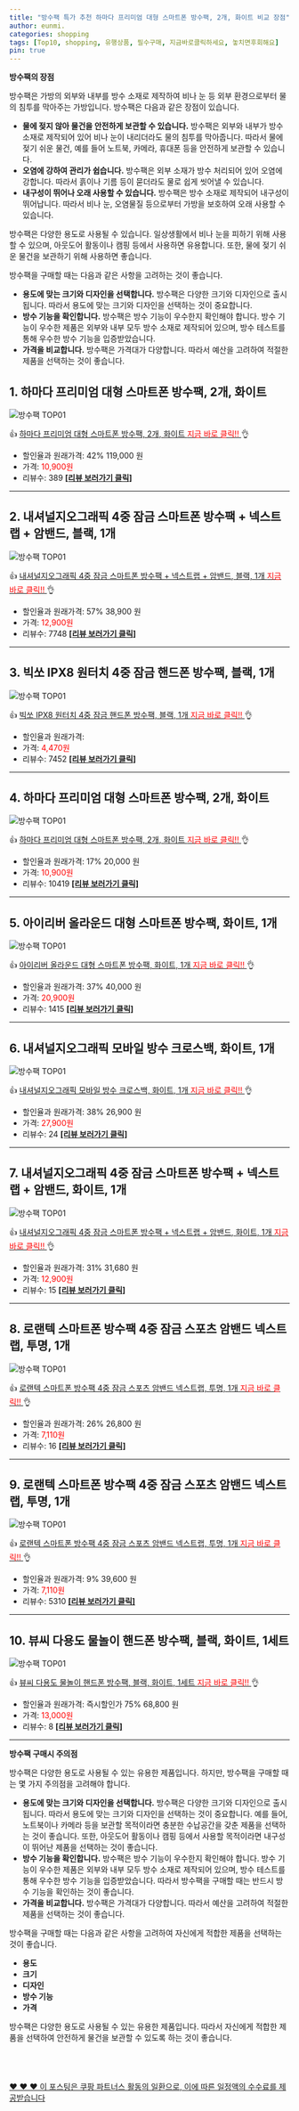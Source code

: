 ```yaml
---
title: "방수팩 특가 추천 하마다 프리미엄 대형 스마트폰 방수팩, 2개, 화이트 비교 장점"
author: eunmi.
categories: shopping
tags: [Top10, shopping, 유행상품, 필수구매, 지금바로클릭하세요, 놓치면후회해요]
pin: true
---
```

**방수팩의 장점**

방수팩은 가방의 외부와 내부를 방수 소재로 제작하여 비나 눈 등 외부 환경으로부터 물의 침투를 막아주는 가방입니다. 방수팩은 다음과 같은 장점이 있습니다.

* **물에 젖지 않아 물건을 안전하게 보관할 수 있습니다.** 방수팩은 외부와 내부가 방수 소재로 제작되어 있어 비나 눈이 내리더라도 물의 침투를 막아줍니다. 따라서 물에 젖기 쉬운 물건, 예를 들어 노트북, 카메라, 휴대폰 등을 안전하게 보관할 수 있습니다.
* **오염에 강하여 관리가 쉽습니다.** 방수팩은 외부 소재가 방수 처리되어 있어 오염에 강합니다. 따라서 흙이나 기름 등이 묻더라도 물로 쉽게 씻어낼 수 있습니다.
* **내구성이 뛰어나 오래 사용할 수 있습니다.** 방수팩은 방수 소재로 제작되어 내구성이 뛰어납니다. 따라서 비나 눈, 오염물질 등으로부터 가방을 보호하여 오래 사용할 수 있습니다.

방수팩은 다양한 용도로 사용될 수 있습니다. 일상생활에서 비나 눈을 피하기 위해 사용할 수 있으며, 아웃도어 활동이나 캠핑 등에서 사용하면 유용합니다. 또한, 물에 젖기 쉬운 물건을 보관하기 위해 사용하면 좋습니다.

방수팩을 구매할 때는 다음과 같은 사항을 고려하는 것이 좋습니다.

* **용도에 맞는 크기와 디자인을 선택합니다.** 방수팩은 다양한 크기와 디자인으로 출시됩니다. 따라서 용도에 맞는 크기와 디자인을 선택하는 것이 중요합니다.
* **방수 기능을 확인합니다.** 방수팩은 방수 기능이 우수한지 확인해야 합니다. 방수 기능이 우수한 제품은 외부와 내부 모두 방수 소재로 제작되어 있으며, 방수 테스트를 통해 우수한 방수 기능을 입증받았습니다.
* **가격을 비교합니다.** 방수팩은 가격대가 다양합니다. 따라서 예산을 고려하여 적절한 제품을 선택하는 것이 좋습니다.

   

## 1. 하마다 프리미엄 대형 스마트폰 방수팩, 2개, 화이트

![방수팩 TOP01](https://thumbnail8.coupangcdn.com/thumbnails/remote/230x230ex/image/vendor_inventory/e5f4/ec750317f9bebf5ed26a5bfcfa47a456ab9b9053103f9c3f4400875c4b2a.jpg)


👍 [하마다 프리미엄 대형 스마트폰 방수팩, 2개, 화이트 <font color=red> 지금 바로 클릭!! </font> ](https://link.coupang.com/re/AFFSDP?lptag=AF3617701&subid=GithubCoopas&pageKey=7458210115&traceid=V0-153&itemId=19433625487&vendorItemId=86544821704) 👌 


- 할인율과 원래가격: 42%  119,000   원
- 가격: <span style='color:red'>10,900원</span>
- 리뷰수: 389  [**[리뷰 보러가기 클릭]**](https://link.coupang.com/re/AFFSDP?lptag=AF3617701&subid=GithubCoopas&pageKey=7458210115&traceid=V0-153&itemId=19433625487&vendorItemId=86544821704)

---


   

## 2. 내셔널지오그래픽 4중 잠금 스마트폰 방수팩 + 넥스트랩 + 암밴드, 블랙, 1개

![방수팩 TOP01](https://thumbnail7.coupangcdn.com/thumbnails/remote/230x230ex/image/retail/images/3936287325235731-3f6de84a-bcbd-4aac-9360-fd349c983136.jpg)


👍 [내셔널지오그래픽 4중 잠금 스마트폰 방수팩 + 넥스트랩 + 암밴드, 블랙, 1개 <font color=red> 지금 바로 클릭!! </font> ](https://link.coupang.com/re/AFFSDP?lptag=AF3617701&subid=GithubCoopas&pageKey=272656301&traceid=V0-153&itemId=858545359&vendorItemId=3237803407) 👌 


- 할인율과 원래가격: 57%  38,900   원
- 가격: <span style='color:red'>12,900원</span>
- 리뷰수: 7748  [**[리뷰 보러가기 클릭]**](https://link.coupang.com/re/AFFSDP?lptag=AF3617701&subid=GithubCoopas&pageKey=272656301&traceid=V0-153&itemId=858545359&vendorItemId=3237803407)

---


   

## 3. 빅쏘 IPX8 원터치 4중 잠금 핸드폰 방수팩, 블랙, 1개

![방수팩 TOP01](https://thumbnail9.coupangcdn.com/thumbnails/remote/230x230ex/image/retail/images/2022081746814130-db5f6e9e-8264-49a3-9342-303990828f65.jpg)


👍 [빅쏘 IPX8 원터치 4중 잠금 핸드폰 방수팩, 블랙, 1개 <font color=red> 지금 바로 클릭!! </font> ](https://link.coupang.com/re/AFFSDP?lptag=AF3617701&subid=GithubCoopas&pageKey=1248936641&traceid=V0-153&itemId=2247325558&vendorItemId=70244731694) 👌 


- 할인율과 원래가격: 
- 가격: <span style='color:red'>4,470원</span>
- 리뷰수: 7452  [**[리뷰 보러가기 클릭]**](https://link.coupang.com/re/AFFSDP?lptag=AF3617701&subid=GithubCoopas&pageKey=1248936641&traceid=V0-153&itemId=2247325558&vendorItemId=70244731694)

---


   

## 4. 하마다 프리미엄 대형 스마트폰 방수팩, 2개, 화이트

![방수팩 TOP01](https://thumbnail8.coupangcdn.com/thumbnails/remote/230x230ex/image/vendor_inventory/e5f4/ec750317f9bebf5ed26a5bfcfa47a456ab9b9053103f9c3f4400875c4b2a.jpg)


👍 [하마다 프리미엄 대형 스마트폰 방수팩, 2개, 화이트 <font color=red> 지금 바로 클릭!! </font> ](https://link.coupang.com/re/AFFSDP?lptag=AF3617701&subid=GithubCoopas&pageKey=7458210115&traceid=V0-153&itemId=19433625487&vendorItemId=86544821704) 👌 


- 할인율과 원래가격: 17%  20,000   원
- 가격: <span style='color:red'>10,900원</span>
- 리뷰수: 10419  [**[리뷰 보러가기 클릭]**](https://link.coupang.com/re/AFFSDP?lptag=AF3617701&subid=GithubCoopas&pageKey=7458210115&traceid=V0-153&itemId=19433625487&vendorItemId=86544821704)

---


   

## 5. 아이리버 올라운드 대형 스마트폰 방수팩, 화이트, 1개

![방수팩 TOP01](https://thumbnail9.coupangcdn.com/thumbnails/remote/230x230ex/image/vendor_inventory/3d19/363c49d91b8cfabdfbd529db120c658f112e85a77e9221e944fd47df5a25.png)


👍 [아이리버 올라운드 대형 스마트폰 방수팩, 화이트, 1개 <font color=red> 지금 바로 클릭!! </font> ](https://link.coupang.com/re/AFFSDP?lptag=AF3617701&subid=GithubCoopas&pageKey=7371342950&traceid=V0-153&itemId=19015611231&vendorItemId=86502851016) 👌 


- 할인율과 원래가격: 37%  40,000   원
- 가격: <span style='color:red'>20,900원</span>
- 리뷰수: 1415  [**[리뷰 보러가기 클릭]**](https://link.coupang.com/re/AFFSDP?lptag=AF3617701&subid=GithubCoopas&pageKey=7371342950&traceid=V0-153&itemId=19015611231&vendorItemId=86502851016)

---


   

## 6. 내셔널지오그래픽 모바일 방수 크로스백, 화이트, 1개

![방수팩 TOP01](https://thumbnail8.coupangcdn.com/thumbnails/remote/230x230ex/image/retail/images/2023/06/28/13/3/342b47be-e690-4ea2-907d-1ce28951384c.jpg)


👍 [내셔널지오그래픽 모바일 방수 크로스백, 화이트, 1개 <font color=red> 지금 바로 클릭!! </font> ](https://link.coupang.com/re/AFFSDP?lptag=AF3617701&subid=GithubCoopas&pageKey=7447319574&traceid=V0-153&itemId=19379774717&vendorItemId=86409047505) 👌 


- 할인율과 원래가격: 38%  26,900   원
- 가격: <span style='color:red'>27,900원</span>
- 리뷰수: 24  [**[리뷰 보러가기 클릭]**](https://link.coupang.com/re/AFFSDP?lptag=AF3617701&subid=GithubCoopas&pageKey=7447319574&traceid=V0-153&itemId=19379774717&vendorItemId=86409047505)

---


   

## 7. 내셔널지오그래픽 4중 잠금 스마트폰 방수팩 + 넥스트랩 + 암밴드, 화이트, 1개

![방수팩 TOP01](https://thumbnail8.coupangcdn.com/thumbnails/remote/230x230ex/image/retail/images/3936287274539245-3d41a226-15ad-43b4-9df0-1ec379d4b58e.jpg)


👍 [내셔널지오그래픽 4중 잠금 스마트폰 방수팩 + 넥스트랩 + 암밴드, 화이트, 1개 <font color=red> 지금 바로 클릭!! </font> ](https://link.coupang.com/re/AFFSDP?lptag=AF3617701&subid=GithubCoopas&pageKey=272656301&traceid=V0-153&itemId=858545360&vendorItemId=3237803406) 👌 


- 할인율과 원래가격: 31%  31,680   원
- 가격: <span style='color:red'>12,900원</span>
- 리뷰수: 15  [**[리뷰 보러가기 클릭]**](https://link.coupang.com/re/AFFSDP?lptag=AF3617701&subid=GithubCoopas&pageKey=272656301&traceid=V0-153&itemId=858545360&vendorItemId=3237803406)

---


   

## 8. 로랜텍 스마트폰 방수팩 4중 잠금 스포츠 암밴드 넥스트랩, 투명, 1개

![방수팩 TOP01](https://thumbnail10.coupangcdn.com/thumbnails/remote/230x230ex/image/retail/images/2023/04/25/12/4/f0ab26ce-fa5d-463f-b365-154d29077fb8.jpg)


👍 [로랜텍 스마트폰 방수팩 4중 잠금 스포츠 암밴드 넥스트랩, 투명, 1개 <font color=red> 지금 바로 클릭!! </font> ](https://link.coupang.com/re/AFFSDP?lptag=AF3617701&subid=GithubCoopas&pageKey=7285264053&traceid=V0-153&itemId=18608314727&vendorItemId=85776566211) 👌 


- 할인율과 원래가격: 26%  26,800   원
- 가격: <span style='color:red'>7,110원</span>
- 리뷰수: 16  [**[리뷰 보러가기 클릭]**](https://link.coupang.com/re/AFFSDP?lptag=AF3617701&subid=GithubCoopas&pageKey=7285264053&traceid=V0-153&itemId=18608314727&vendorItemId=85776566211)

---


   

## 9. 로랜텍 스마트폰 방수팩 4중 잠금 스포츠 암밴드 넥스트랩, 투명, 1개

![방수팩 TOP01](https://thumbnail10.coupangcdn.com/thumbnails/remote/230x230ex/image/retail/images/2023/04/25/12/4/f0ab26ce-fa5d-463f-b365-154d29077fb8.jpg)


👍 [로랜텍 스마트폰 방수팩 4중 잠금 스포츠 암밴드 넥스트랩, 투명, 1개 <font color=red> 지금 바로 클릭!! </font> ](https://link.coupang.com/re/AFFSDP?lptag=AF3617701&subid=GithubCoopas&pageKey=7285264053&traceid=V0-153&itemId=18608314727&vendorItemId=85776566211) 👌 


- 할인율과 원래가격: 9%  39,600   원
- 가격: <span style='color:red'>7,110원</span>
- 리뷰수: 5310  [**[리뷰 보러가기 클릭]**](https://link.coupang.com/re/AFFSDP?lptag=AF3617701&subid=GithubCoopas&pageKey=7285264053&traceid=V0-153&itemId=18608314727&vendorItemId=85776566211)

---


   

## 10. 뷰씨 다용도 물놀이 핸드폰 방수팩, 블랙, 화이트, 1세트

![방수팩 TOP01](https://thumbnail6.coupangcdn.com/thumbnails/remote/230x230ex/image/rs_quotation_api/coz27nxk/872f48f103614cf88b60e8555ffdcb95.jpg)


👍 [뷰씨 다용도 물놀이 핸드폰 방수팩, 블랙, 화이트, 1세트 <font color=red> 지금 바로 클릭!! </font> ](https://link.coupang.com/re/AFFSDP?lptag=AF3617701&subid=GithubCoopas&pageKey=6687932285&traceid=V0-153&itemId=17992495338&vendorItemId=85149014697) 👌 


- 할인율과 원래가격: 즉시할인가 75%  68,800   원
- 가격: <span style='color:red'>13,000원</span>
- 리뷰수: 8  [**[리뷰 보러가기 클릭]**](https://link.coupang.com/re/AFFSDP?lptag=AF3617701&subid=GithubCoopas&pageKey=6687932285&traceid=V0-153&itemId=17992495338&vendorItemId=85149014697)

---
**방수팩 구매시 주의점**

방수팩은 다양한 용도로 사용될 수 있는 유용한 제품입니다. 하지만, 방수팩을 구매할 때는 몇 가지 주의점을 고려해야 합니다.

* **용도에 맞는 크기와 디자인을 선택합니다.** 방수팩은 다양한 크기와 디자인으로 출시됩니다. 따라서 용도에 맞는 크기와 디자인을 선택하는 것이 중요합니다. 예를 들어, 노트북이나 카메라 등을 보관할 목적이라면 충분한 수납공간을 갖춘 제품을 선택하는 것이 좋습니다. 또한, 아웃도어 활동이나 캠핑 등에서 사용할 목적이라면 내구성이 뛰어난 제품을 선택하는 것이 좋습니다.
* **방수 기능을 확인합니다.** 방수팩은 방수 기능이 우수한지 확인해야 합니다. 방수 기능이 우수한 제품은 외부와 내부 모두 방수 소재로 제작되어 있으며, 방수 테스트를 통해 우수한 방수 기능을 입증받았습니다. 따라서 방수팩을 구매할 때는 반드시 방수 기능을 확인하는 것이 좋습니다.
* **가격을 비교합니다.** 방수팩은 가격대가 다양합니다. 따라서 예산을 고려하여 적절한 제품을 선택하는 것이 좋습니다.

방수팩을 구매할 때는 다음과 같은 사항을 고려하여 자신에게 적합한 제품을 선택하는 것이 좋습니다.

* **용도**
* **크기**
* **디자인**
* **방수 기능**
* **가격**

방수팩은 다양한 용도로 사용될 수 있는 유용한 제품입니다. 따라서 자신에게 적합한 제품을 선택하여 안전하게 물건을 보관할 수 있도록 하는 것이 좋습니다.<br><br><br><br><br> [ ❤ ❤ ❤ 이 포스팅은 쿠팡 파트너스 활동의 일환으로, 이에 따른 일정액의 수수료를 제공받습니다](https://link.coupang.com/a/bcEFyh)